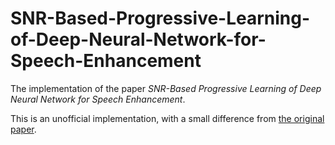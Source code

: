 # SNR-Based-Progressive-Learning-of-Deep-Neural-Network-for-Speech-Enhancement
The implementation of the paper _SNR-Based Progressive Learning of Deep Neural Network for Speech Enhancement_.

This is an unofficial implementation, with a small difference from [the original paper](https://pdfs.semanticscholar.org/8184/c50be9a5d63aed3122962650eb19e58a7515.pdf).
